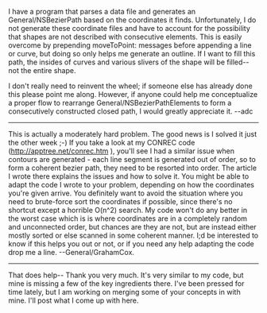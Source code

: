 I have a program that parses a data file and generates an General/NSBezierPath based on the coordinates it finds. Unfortunately, I do not generate these coordinate files and have to account for the possibility that shapes are not described with consecutive elements. This is easily overcome by prepending moveToPoint: messages before appending a line or curve, but doing so only helps me generate an outline. If I want to fill this path, the insides of curves and various slivers of the shape will be filled-- not the entire shape.

I don't really need to reinvent the wheel; if someone else has already done this please point me along. However, if anyone could help me conceptualize a proper flow to rearrange General/NSBezierPathElements to form a consecutively constructed closed path, I would greatly appreciate it. --adc

----

This is actually a moderately hard problem. The good news is I solved it just the other week ;-) If you take a look at my CONREC code (http://apptree.net/conrec.htm ), you'll see I had a similar issue when contours are generated - each line segment is generated out of order, so to form a coherent bezier path, they need to be resorted into order. The article I wrote there explains the issues and how to solve it. You might be able to adapt the code I wrote to your problem, depending on how the coordinates you're given arrive. You definitely want to avoid the situation where you need to brute-force sort the coordinates if possible, since there's no shortcut except a horrible O(n^2) search. My code won't do any better in the worst case which is is where coordinates are in a completely random and unconnected order, but chances are they are not, but are instead either mostly sorted or else scanned in some coherent manner. I;d be interested to know if this helps you out or not, or if you need any help adapting the code drop me a line. --General/GrahamCox.


----

That does help-- Thank you very much. It's very similar to my code, but mine is missing a few of the key ingredients there. I've been pressed for time lately, but I am working on merging some of your concepts in with mine. I'll post what I come up with here.